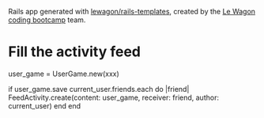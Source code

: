 Rails app generated with [lewagon/rails-templates](https://github.com/lewagon/rails-templates), created by the [Le Wagon coding bootcamp](https://www.lewagon.com) team.

# Fill the activity feed

user_game = UserGame.new(xxx)

if user_game.save
  current_user.friends.each do |friend|
    FeedActivity.create(content: user_game, receiver: friend, author: current_user)
  end
end
